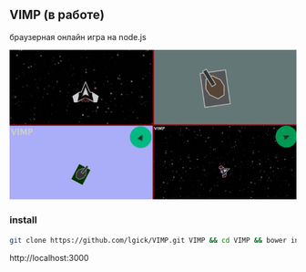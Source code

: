 ## VIMP (в работе)

браузерная онлайн игра на node.js

![poster](https://github.com/hnoe/VIMP/raw/master/public/img/poster.png)



### install
```bash
git clone https://github.com/lgick/VIMP.git VIMP && cd VIMP && bower install && npm install && npm start
```

http://localhost:3000

